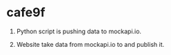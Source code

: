 # cafe9f
1) Python script is pushing data to mockapi.io.

2) Website take data from mockapi.io to and publish it.
